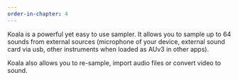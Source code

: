 ```yaml
---
order-in-chapter: 4
---
```


Koala is a powerful yet easy to use sampler. It allows you to sample up to 64 sounds from external sources (microphone of your device, external sound card via usb, other instruments when loaded as AUv3 in other apps). 

Koala also allows you to re-sample, import audio files or convert video to sound.